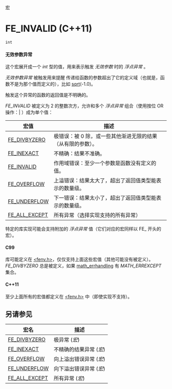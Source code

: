 宏

# FE_INVALID (C++11)

`int`

#### 无效参数异常

这个宏展开成一个 _int_ 型的值，用来表示触发 _无效参数_ 时的 _浮点异常_ 。

_无效参数异常_ 被触发用来提醒 传递给函数的参数超出了它的定义域（也就是，函数不是为那个值而定义的），比如 [sqrt](../cmath/sqrt.md)(-1.0)。

触发这个异常的函数的返回值是不明确的。

_FE_INVALID_ 被定义为 2 的整数次方，允许和多个 _浮点异常_ 组合（使用按位 OR 操作：| ）成为单个值：

宏值                              | 描述
--------------------------------- | --------------------------------------------------------------
[FE_DIVBYZERO](FE_DIVBYZERO.md)   | 极错误：被 0 除，或一些其他渐进无限的结果（从有限的参数）。
[FE_INEXACT](FE_INEXACT.md)       | 不精确：结果不准确。
[FE_INVALID](FE_INVALID.md)       | 作用域错误：至少一个参数是函数没有定义的值。
[FE_OVERFLOW](FE_OVERFLOW.md)     | 上溢错误：结果太大了，超出了返回值类型能表示的数量级。
[FE_UNDERFLOW](FE_UNDERFLOW.md)   | 下一错误：结果太小了，超出了返回值类型能表示的数量级。
[FE_ALL_EXCEPT](FE_ALL_EXCEPT.md) | 所有异常（选择实现支持的所有异常）

特定的库实现可能会支持附加的 _浮点异常_ 值（它们对应的宏同样以 FE_ 开头的宏）。

#### C99

库可能定义在 [\<fenv.h\>](README.md)，仅仅支持上面这些宏值（其他可能没有被定义）。  
_FE_DIVBYZERO_ 总是被定义，如果 [math_errhandling](../cmath/math_errhandling.md) 有 _MATH_ERREXCEPT_ 集合。 

#### C++11

至少上面所有的宏值都定义在 [\<fenv.h\>](README.md) 中（即使实现不支持）。


## 另请参见

宏名                                | 描述
----------------------------------- | -----------------------
[FE\_DIVBYZERO](FE_DIVBYZERO.md)    | 极异常 (_宏_)
[FE\_INEXACT](FE_INEXACT.md)        | 不精确的结果异常 (_宏_)
[FE\_OVERFLOW](FE_OVERFLOW.md)      | 向上溢出错误异常 (_宏_)
[FE\_UNDERFLOW](FE_UNDERFOW.md)     | 向下溢出错误异常 (_宏_)
[FE\_ALL\_EXCEPT](FE_ALL_EXCEPT.md) | 所有异常 (_宏_)

